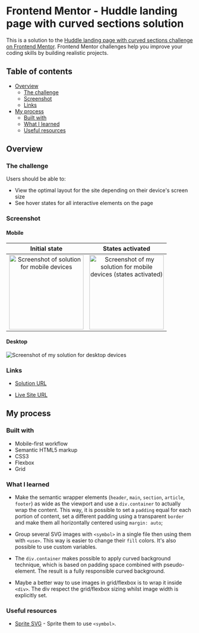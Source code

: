 # Frontend Mentor - Huddle landing page with curved sections solution

This is a solution to the [Huddle landing page with curved sections challenge on Frontend Mentor](https://www.frontendmentor.io/challenges/huddle-landing-page-with-curved-sections-5ca5ecd01e82137ec91a50f2). Frontend Mentor challenges help you improve your coding skills by building realistic projects.

## Table of contents

- [Overview](#overview)
  - [The challenge](#the-challenge)
  - [Screenshot](#screenshot)
  - [Links](#links)
- [My process](#my-process)
  - [Built with](#built-with)
  - [What I learned](#what-i-learned)
  - [Useful resources](#useful-resources)

## Overview

### The challenge

Users should be able to:

- View the optimal layout for the site depending on their device's screen size
- See hover states for all interactive elements on the page

### Screenshot

#### Mobile

|                                            Initial state                                             |                                                         States activated                                                         |
| :--------------------------------------------------------------------------------------------------: | :------------------------------------------------------------------------------------------------------------------------------: |
| <img src="./screenshots/mobile.jpeg" alt="Screenshot of solution for mobile devices" width="200px"/> | <img src="./screenshots/mobile-state.jpeg" alt="Screenshot of my solution for mobile devices (states activated)" width="200px"/> |

#### Desktop

![Screenshot of my solution for desktop devices](./screenshots/desktop.jpeg)

### Links

- [Solution URL](https://www.frontendmentor.io/solutions/curved-background-based-on-wrapper-and-pseudoelements-OJZZDQBvee)

- [Live Site URL](https://jvmdo.github.io/frontend-mentor-challenges/huddle-landing-page-with-curved-sections/)

## My process

### Built with

- Mobile-first workflow
- Semantic HTML5 markup
- CSS3
- Flexbox
- Grid

### What I learned

- Make the semantic wrapper elements (`header`, `main`, `section`, `article`, `footer`) as wide as the viewport and use a `div.container` to actually wrap the content. This way, it is possible to set a `padding` equal for each portion of content, set a different padding using a transparent `border` and make them all horizontally centered using `margin: auto`;

- Group several SVG images with `<symbol>` in a single file then using them with `<use>`. This way is easier to change their `fill` colors. It's also possible to use custom variables.

- The `div.container` makes possible to apply curved background technique, which is based on padding space combined with pseudo-element. The result is a fully responsible curved background.

- Maybe a better way to use images in grid/flexbox is to wrap it inside `<div>`. The div respect the grid/flexbox sizing whilst image width is explicitly set.

### Useful resources

- [Sprite SVG](http://svgsprit.es/) - Sprite them to use `<symbol>`.
